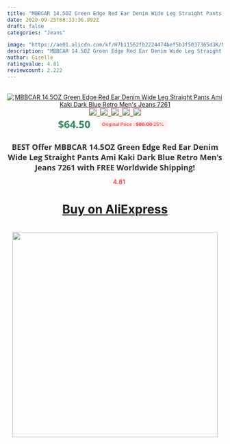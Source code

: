 ```yaml
---
title: "MBBCAR 14.5OZ Green Edge Red Ear Denim Wide Leg Straight Pants Ami Kaki Dark Blue Retro Men's Jeans 7261"
date: 2020-09-25T08:33:36.892Z
draft: false
categories: "Jeans"

image: "https://ae01.alicdn.com/kf/H7b11562fb2224474bef5b3f5037365d3K/MBBCAR-14-5OZ-Green-Edge-Red-Ear-Denim-Wide-Leg-Straight-Pants-Ami-Kaki-Dark-Blue.jpg"
description: "MBBCAR 14.5OZ Green Edge Red Ear Denim Wide Leg Straight Pants Ami Kaki Dark Blue Retro Men's Jeans 7261"
author: Giselle
ratingvalue: 4.81
reviewcount: 2.222
---
```

<br>
<div style="text-align: center;">
<a href="https://s.click.aliexpress.com/e/_9iCril" target="_blank" rel="nofollow noopener noreferrer"><img alt="MBBCAR 14.5OZ Green Edge Red Ear Denim Wide Leg Straight Pants Ami Kaki Dark Blue Retro Men's Jeans 7261" class="magnifier-image" src="https://ae01.alicdn.com/kf/H7b11562fb2224474bef5b3f5037365d3K/MBBCAR-14-5OZ-Green-Edge-Red-Ear-Denim-Wide-Leg-Straight-Pants-Ami-Kaki-Dark-Blue.jpg_640x640.jpg">
<br>
<img style="border:1px solid salmon" src="https://ae01.alicdn.com/kf/H7b11562fb2224474bef5b3f5037365d3K/MBBCAR-14-5OZ-Green-Edge-Red-Ear-Denim-Wide-Leg-Straight-Pants-Ami-Kaki-Dark-Blue.jpg_120x120.jpg">&nbsp;&nbsp;<img style="border:1px solid salmon" src="https://ae01.alicdn.com/kf/H4eb23abe145145e684a131ac2e06aa0ca/MBBCAR-14-5OZ-Green-Edge-Red-Ear-Denim-Wide-Leg-Straight-Pants-Ami-Kaki-Dark-Blue.jpg_120x120.jpg">&nbsp;&nbsp;<img style="border:1px solid salmon" src="https://ae01.alicdn.com/kf/H4e123a9510cc4f419b2633df6c92a002c/MBBCAR-14-5OZ-Green-Edge-Red-Ear-Denim-Wide-Leg-Straight-Pants-Ami-Kaki-Dark-Blue.jpg_120x120.jpg">&nbsp;&nbsp;<img style="border:1px solid salmon" src="https://ae01.alicdn.com/kf/H78e7b0ef59624cd98a239d4744cd18fbm/MBBCAR-14-5OZ-Green-Edge-Red-Ear-Denim-Wide-Leg-Straight-Pants-Ami-Kaki-Dark-Blue.jpg_120x120.jpg">&nbsp;&nbsp;<img style="border:1px solid salmon" src="https://ae01.alicdn.com/kf/H5607d21e8b8e4a659227d35a37ad2c9aw/MBBCAR-14-5OZ-Green-Edge-Red-Ear-Denim-Wide-Leg-Straight-Pants-Ami-Kaki-Dark-Blue.jpg_120x120.jpg"></a></div><br0>
<div style="text-align: center;"><span style="background-color: white; border: 0px; box-sizing: border-box; color: seagreen; display: inline-block; font-family: &quot;open sans&quot; , &quot;arial&quot; , &quot;helvetica&quot; , sans-serif , &quot;heiti&quot;; font-size: 24px; font-stretch: inherit; font-weight: 700; line-height: inherit; margin: 0px 10px 0px 0px; padding: 0px; vertical-align: middle;">$64.50 </span>
<span style="background: rgb(255 , 241 , 241); border-radius: 3px; border: 0px; box-sizing: border-box; color: #ff4747; display: inline-block; font-family: inherit; font-size: 12px; font-stretch: inherit; font-style: inherit; font-variant: inherit; font-weight: 600; line-height: inherit; margin: 0px; padding: 2px 5px; transform: scale(0.9); vertical-align: middle;">Original Price : <b style="text-decoration: line-through;">$86.00 </b> 25%&nbsp;&nbsp;</span></div>
<h1 style="color: #333333; display: inline-block; font-family: &quot;open sans&quot; , &quot;arial&quot; , &quot;helvetica&quot; , sans-serif , &quot;heiti&quot;; font-size: 18px; font-stretch: inherit; font-weight: 700; text-align: center;">BEST Offer MBBCAR 14.5OZ Green Edge Red Ear Denim Wide Leg Straight Pants Ami Kaki Dark Blue Retro Men's Jeans 7261 with FREE Worldwide Shipping!</h1>
<div style="color: #ff4747; text-align: center;">
<img src="https://4.bp.blogspot.com/-M0ZcTcb-5uY/XleCXlxnR4I/AAAAAAAAAEc/OrjgMkXV1oMQFaCRZj5HQwOCBcu3w1FegCPcBGAYYCw/s1600/star.png" style="height: 15px;">&nbsp;<b>4.81</b></div>
<div class="button_cont" align="center"><a class="buynow_a" href="https://s.click.aliexpress.com/e/_9iCril" target="_blank" rel="nofollow noopener noreferrer"><H1>Buy on AliExpress</H1></a></div><br>
<div class="separator" style="clear: both; text-align: center;">
<img src="https://lh3.googleusercontent.com/-pTy5HemUv9M/XlePHvY0dAI/AAAAAAAAAE4/0nX5iRUoIWY8eMW9Dpxeirr157OZliDIgCLcBGAsYHQ/s1600/badge.gif" width="480">
</div>
